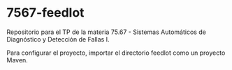 # 7567-feedlot
Repositorio para el TP de la materia 75.67 - Sistemas Automáticos de Diagnóstico y Detección de Fallas I.

Para configurar el proyecto, importar el directorio feedlot como un proyecto Maven.
